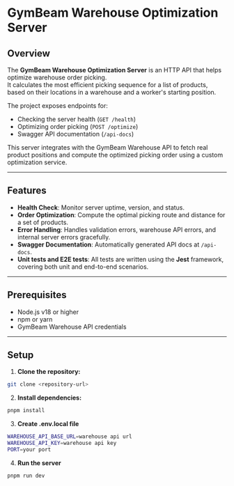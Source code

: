 # GymBeam Warehouse Optimization Server

## Overview

The **GymBeam Warehouse Optimization Server** is an HTTP API that helps optimize warehouse order picking.  
It calculates the most efficient picking sequence for a list of products, based on their locations in a warehouse and a worker's starting position.  

The project exposes endpoints for:
- Checking the server health (`GET /health`)
- Optimizing order picking (`POST /optimize`)
- Swagger API documentation (`/api-docs`)

This server integrates with the GymBeam Warehouse API to fetch real product positions and compute the optimized picking order using a custom optimization service.

---

## Features

- **Health Check**: Monitor server uptime, version, and status.
- **Order Optimization**: Compute the optimal picking route and distance for a set of products.
- **Error Handling**: Handles validation errors, warehouse API errors, and internal server errors gracefully.
- **Swagger Documentation**: Automatically generated API docs at `/api-docs`.
- **Unit tests and E2E tests**: All tests are written using the **Jest** framework, covering both unit and end-to-end scenarios.
---

## Prerequisites

- Node.js v18 or higher
- npm or yarn
- GymBeam Warehouse API credentials

---

## Setup

1. **Clone the repository:**

```bash
git clone <repository-url>
```

2. **Install dependencies:**

```bash
pnpm install
```

3. **Create .env.local file**

```bash
WAREHOUSE_API_BASE_URL=warehouse api url
WAREHOUSE_API_KEY=warehouse api key
PORT=your port
```

4. **Run the server**
```bash
pnpm run dev
```
